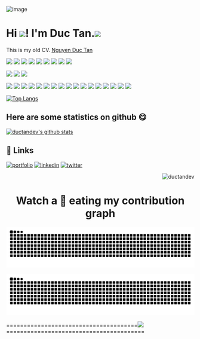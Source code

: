 ![image](https://user-images.githubusercontent.com/42485856/131239158-c0e7452f-bf08-4ac8-aafd-73a4f0f7422a.png)




# Hi <img src="https://raw.githubusercontent.com/MartinHeinz/MartinHeinz/master/wave.gif" width="30px">! I'm Duc Tan.<img src="https://emoji.slack-edge.com/T0172CCPGUW/party-blob/d7253707fa13e9ee.gif" width="30"/>

This is my old CV. [Nguyen Duc Tan](https://drive.google.com/file/d/1jf5Ak9lYIM-zNI4I7qnHStE7kHygRLIj/view?usp=sharing)

![](https://img.shields.io/badge/C-00599C?style=for-the-badge&logo=c&logoColor=white)
![](https://img.shields.io/badge/Python-14354C?style=for-the-badge&logo=python&logoColor=white)
![](https://img.shields.io/badge/Qt-2C2B29?style=for-the-badge&logo=qt&logoColor=41cd52)
![](https://img.shields.io/badge/Jestson-2C2B29?style=for-the-badge&logo=nvidia&logoColor=41cd52)
![](https://img.shields.io/badge/raspberrypi-A22846?style=for-the-badge&logo=raspberrypi&logoColor=white)
![](https://img.shields.io/badge/opencv-EE0000?style=for-the-badge&logo=opencv&logoColor=white)
![](https://img.shields.io/badge/sqlite-003B57?style=for-the-badge&logo=sqlite&logoColor=white)
![](https://img.shields.io/badge/mqtt-660066?style=for-the-badge&logo=mqtt&logoColor=white)
![](https://img.shields.io/badge/tensorflow-FF6F00?style=for-the-badge&logo=tensorflow&logoColor=white)


![](https://img.shields.io/badge/Ubuntu-E95420?style=for-the-badge&logo=ubuntu&logoColor=white)
![](https://img.shields.io/badge/Windows-0078D6?style=for-the-badge&logo=windows&logoColor=white)
![](https://img.shields.io/badge/VS_Code-2C2B29?style=for-the-badge&logo=visualstudiocode&logoColor=007ACC)

![](https://img.shields.io/badge/HTML5-E34F26?style=for-the-badge&logo=html5&logoColor=white)
![](https://img.shields.io/badge/CSS3-1572B6?style=for-the-badge&logo=css3&logoColor=white)
![](https://img.shields.io/badge/Bootstrap-563D7C?style=for-the-badge&logo=bootstrap&logoColor=white)
![](https://img.shields.io/badge/Tailwind_CSS-2C2B29?style=for-the-badge&logo=tailwind-css&logoColor=38bdf8)
![](https://img.shields.io/badge/GitHub-100000?style=for-the-badge&logo=github&logoColor=white)
![](https://img.shields.io/badge/JavaScript-F7DF1E?style=for-the-badge&logo=javascript&logoColor=black)
![](https://img.shields.io/badge/Sass-CC6699?style=for-the-badge&logo=sass&logoColor=white)
![](https://img.shields.io/badge/ES6-F7DF1E?style=for-the-badge&logo=javascript&logoColor=black)
![](https://img.shields.io/badge/ReactJS-20232A?style=for-the-badge&logo=react&logoColor=61DAFB)
![](https://img.shields.io/badge/Redux-764ABC?style=for-the-badge&logo=redux&logoColor=white)
![](https://img.shields.io/badge/Typescript-3178C6?style=for-the-badge&logo=typescript&logoColor=white)
![](https://img.shields.io/badge/mysql-4479A1?style=for-the-badge&logo=mysql&logoColor=white)
![](https://img.shields.io/badge/Express.js-404D59?style=for-the-badge)
![](https://img.shields.io/badge/Node.js-2C2B29?style=for-the-badge&logo=node.js&logoColor=41cd52)
![](https://img.shields.io/badge/graphql-2C2B29?style=for-the-badge&logo=graphql&logoColor=E10098)
![](https://img.shields.io/badge/NestJS-2C2B29?style=for-the-badge&logo=NestJS&logoColor=E0234E)
![](https://img.shields.io/badge/docker-2496ED?style=for-the-badge&logo=docker&logoColor=white)

[![Top Langs](https://github-readme-stats.vercel.app/api/top-langs/?username=ductandev&layout=compact)](#)
## Here are some statistics on github 😋
[![ductandev's github stats](https://github-readme-stats.vercel.app/api?username=ductandev&show_icons=true&theme=default)](https://github.com/ductandev/)

## 🔗 Links
[![portfolio](https://img.shields.io/badge/my_portfolio-000?style=for-the-badge&logo=ko-fi&logoColor=white)]()
[![linkedin](https://img.shields.io/badge/linkedin-0A66C2?style=for-the-badge&logo=linkedin&logoColor=white)](https://www.linkedin.com/)
[![twitter](https://img.shields.io/badge/twitter-1DA1F2?style=for-the-badge&logo=twitter&logoColor=white)](https://twitter.com/)

<p align="right"> <img src="https://komarev.com/ghpvc/?username=ductandev&label=Profile%20views&color=0e75b6&style=flat" alt="ductandev" /> </p>

[website]: https://
[twitter]: https://twitter.com/ductandev
[linkedin]: https://

<h1 align = 'Center'>Watch a 🐍 eating my contribution graph</h1>
<p align="center">
  <img src="https://github.com/ductandev/ductandev/blob/output/github-contribution-grid-snake.svg" alt="snake"></center>
</p>

<!-- https://github.com/ductandev/ductandev/blob/output/github-contribution-grid-snake.gif?raw=true -->

<picture>
  <source media="(prefers-color-scheme: dark)" srcset="https://raw.githubusercontent.com/ductandev/ductandev/output/github-contribution-grid-snake-dark.svg">
  <source media="(prefers-color-scheme: light)" srcset="https://raw.githubusercontent.com/ductandev/ductandev/output/github-contribution-grid-snake.svg">
  <img alt="github contribution grid snake animation" src="https://raw.githubusercontent.com/ductandev/ductandev/output/github-contribution-grid-snake.svg">
</picture>

======================================<img src="https://github.githubassets.com/images/mona-loading-default.gif" width="50"/>========================================
